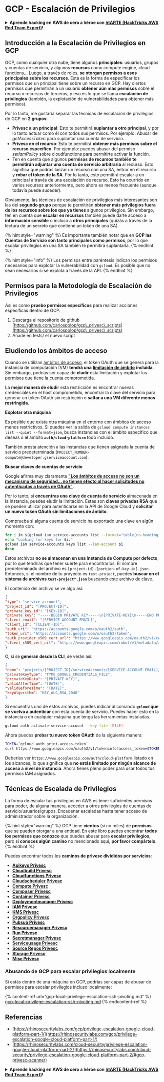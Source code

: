 # GCP - Escalación de Privilegios

<details>

<summary><strong>Aprende hacking en AWS de cero a héroe con</strong> <a href="https://training.hacktricks.xyz/courses/arte"><strong>htARTE (HackTricks AWS Red Team Expert)</strong></a><strong>!</strong></summary>

Otras formas de apoyar a HackTricks:

* Si quieres ver a tu **empresa anunciada en HackTricks** o **descargar HackTricks en PDF**, consulta los [**PLANES DE SUSCRIPCIÓN**](https://github.com/sponsors/carlospolop)!
* Consigue el [**merchandising oficial de PEASS & HackTricks**](https://peass.creator-spring.com)
* Descubre [**La Familia PEASS**](https://opensea.io/collection/the-peass-family), nuestra colección de [**NFTs**](https://opensea.io/collection/the-peass-family) exclusivos
* **Únete al** 💬 [**grupo de Discord**](https://discord.gg/hRep4RUj7f) o al [**grupo de telegram**](https://t.me/peass) o **sígueme** en **Twitter** 🐦 [**@carlospolopm**](https://twitter.com/carlospolopm)**.**
* **Comparte tus trucos de hacking enviando PRs a los repositorios de github** [**HackTricks**](https://github.com/carlospolop/hacktricks) y [**HackTricks Cloud**](https://github.com/carlospolop/hacktricks-cloud).

</details>

## Introducción a la Escalación de Privilegios en GCP <a href="#introduction-to-gcp-privilege-escalation" id="introduction-to-gcp-privilege-escalation"></a>

GCP, como cualquier otra nube, tiene algunos **principales**: usuarios, grupos y cuentas de servicio, y algunos **recursos** como compute engine, cloud functions...
Luego, a través de roles, **se otorgan permisos a esos principales sobre los recursos**. Esta es la forma de especificar los permisos que un principal tiene sobre un recurso en GCP.
Hay ciertos permisos que permitirán a un usuario **obtener aún más permisos** sobre el recurso o recursos de terceros, y eso es lo que se llama **escalación de privilegios** (también, la explotación de vulnerabilidades para obtener más permisos).

Por lo tanto, me gustaría separar las técnicas de escalación de privilegios de GCP en **2 grupos**:

* **Privesc a un principal**: Esto te permitirá **suplantar a otro principal**, y por lo tanto actuar como él con todos sus permisos. Por ejemplo: Abusar de _getAccessToken_ para suplantar una cuenta de servicio.
* **Privesc en el recurso**: Esto te permitirá **obtener más permisos sobre el recurso específico**. Por ejemplo: puedes abusar del permiso _setIamPolicy_ sobre cloudfunctions para permitirte activar la función.
* Ten en cuenta que algunos **permisos de recursos también te permitirán adjuntar una cuenta de servicio arbitraria** al recurso. Esto significa que podrás lanzar un recurso con una SA, entrar en el recurso y **robar el token de la SA**. Por lo tanto, esto permitirá escalar a un principal a través de una escalación de recurso. Esto ha ocurrido en varios recursos anteriormente, pero ahora es menos frecuente (aunque todavía puede suceder).

Obviamente, las técnicas de escalación de privilegios más interesantes son las del **segundo grupo** porque te permitirán **obtener más privilegios fuera de los recursos sobre los que ya tienes** algunos privilegios. Sin embargo, ten en cuenta que **escalar en recursos** también puede darte acceso a **información sensible** o incluso a **otros principales** (quizás a través de la lectura de un secreto que contiene un token de una SA).

{% hint style="warning" %}
Es importante también notar que en **GCP las Cuentas de Servicio son tanto principales como permisos**, por lo que escalar privilegios en una SA también te permitirá suplantarla.
{% endhint %}

{% hint style="info" %}
Los permisos entre paréntesis indican los permisos necesarios para explotar la vulnerabilidad con `gcloud`. Es posible que no sean necesarios si se explota a través de la API.
{% endhint %}

## Permisos para la Metodología de Escalación de Privilegios

Así es como **pruebo permisos específicos** para realizar acciones específicas dentro de GCP.

1. Descarga el repositorio de github [https://github.com/carlospolop/gcp\_privesc\_scripts](https://github.com/carlospolop/gcp\_privesc\_scripts)
2. Añade en tests/ el nuevo script

## Eludiendo los ámbitos de acceso <a href="#bypassing-access-scopes" id="bypassing-access-scopes"></a>

Cuando se utilizan [ámbitos de acceso](https://cloud.google.com/compute/docs/access/service-accounts#accesscopesiam), el token OAuth que se genera para la instancia de computación (VM) **tendrá una** [**limitación de ámbito**](https://oauth.net/2/scope/) **incluida**. Sin embargo, podrías ser capaz de **eludir** esta limitación y explotar los permisos que tiene la cuenta comprometida.

La **mejor manera de eludir** esta restricción es encontrar nuevas credenciales en el host comprometido, encontrar la clave del servicio para generar un token OAuth sin restricción o **saltar a una VM diferente menos restringida**.

**Explotar otra máquina**

Es posible que exista otra máquina en el entorno con ámbitos de acceso menos restrictivos. Si puedes ver la salida de `gcloud compute instances list --quiet --format=json`, busca instancias con el ámbito específico que deseas o el ámbito **`auth/cloud-platform`** todo incluido.

También presta atención a las instancias que tienen asignada la cuenta de servicio predeterminada (`PROJECT_NUMBER-compute@developer.gserviceaccount.com`).

**Buscar claves de cuentas de servicio**

Google afirma muy claramente [**"Los ámbitos de acceso no son un mecanismo de seguridad... no tienen efecto al hacer solicitudes no autenticadas a través de OAuth"**](https://cloud.google.com/compute/docs/access/service-accounts#accesscopesiam).

Por lo tanto, si **encuentras una** [**clave de cuenta de servicio**](https://cloud.google.com/iam/docs/creating-managing-service-account-keys) almacenada en la instancia, puedes eludir la limitación. Estas son **claves privadas RSA** que se pueden utilizar para autenticarse en la API de Google Cloud y **solicitar un nuevo token OAuth sin limitaciones de ámbito**.

Comprueba si alguna cuenta de servicio ha exportado una clave en algún momento con:
```bash
for i in $(gcloud iam service-accounts list --format="table[no-heading](email)"); do
echo "Looking for keys for $i:"
gcloud iam service-accounts keys list --iam-account $i
done
```
Estos archivos **no se almacenan en una Instancia de Compute por defecto**, por lo que tendrías que tener suerte para encontrarlos. El nombre predeterminado del archivo es `[project-id]-[portion-of-key-id].json`. Entonces, si el nombre de tu proyecto es `test-project`, puedes **buscar en el sistema de archivos `test-project*.json`** buscando este archivo de clave.

El contenido del archivo se ve algo así:
```json
{
"type": "service_account",
"project_id": "[PROJECT-ID]",
"private_key_id": "[KEY-ID]",
"private_key": "-----BEGIN PRIVATE KEY-----\n[PRIVATE-KEY]\n-----END PRIVATE KEY-----\n",
"client_email": "[SERVICE-ACCOUNT-EMAIL]",
"client_id": "[CLIENT-ID]",
"auth_uri": "https://accounts.google.com/o/oauth2/auth",
"token_uri": "https://accounts.google.com/o/oauth2/token",
"auth_provider_x509_cert_url": "https://www.googleapis.com/oauth2/v1/certs",
"client_x509_cert_url": "https://www.googleapis.com/robot/v1/metadata/x509/[SERVICE-ACCOUNT-EMAIL]"
}
```
O, si se **generan desde la CLI**, se verán así:
```json
{
"name": "projects/[PROJECT-ID]/serviceAccounts/[SERVICE-ACCOUNT-EMAIL]/keys/[KEY-ID]",
"privateKeyType": "TYPE_GOOGLE_CREDENTIALS_FILE",
"privateKeyData": "[PRIVATE-KEY]",
"validAfterTime": "[DATE]",
"validBeforeTime": "[DATE]",
"keyAlgorithm": "KEY_ALG_RSA_2048"
}
```
Si encuentras uno de estos archivos, puedes indicar al comando **`gcloud` que se vuelva a autenticar** con esta cuenta de servicio. Puedes hacer esto en la instancia o en cualquier máquina que tenga las herramientas instaladas.
```bash
gcloud auth activate-service-account --key-file [FILE]
```
Ahora puedes **probar tu nuevo token OAuth** de la siguiente manera:
```bash
TOKEN=`gcloud auth print-access-token`
curl https://www.googleapis.com/oauth2/v1/tokeninfo?access_token=$TOKEN
```
Deberías ver `https://www.googleapis.com/auth/cloud-platform` listado en los alcances, lo que significa que **no estás limitado por ningún alcance de acceso a nivel de instancia**. Ahora tienes pleno poder para usar todos tus permisos IAM asignados.

## Técnicas de Escalada de Privilegios

La forma de escalar tus privilegios en AWS es tener suficientes permisos para poder, de alguna manera, acceder a otros privilegios de cuentas de servicio/usuarios/grupos. Encadenar escaladas hasta tener acceso de administrador sobre la organización.

{% hint style="warning" %}
GCP tiene **cientos** (si no miles) de **permisos** que se pueden otorgar a una entidad. En este libro puedes encontrar **todos los permisos que conozco** que puedes abusar para **escalar privilegios**, pero si **conoces algún camino** no mencionado aquí, **por favor compártelo**.
{% endhint %}

Puedes encontrar todos los **caminos de privesc divididos por servicios**:

* [**Apikeys Privesc**](gcp-apikeys-privesc.md)
* [**Cloudbuild Privesc**](gcp-cloudbuild-privesc.md)
* [**Cloudfunctions Privesc**](gcp-cloudfunctions-privesc.md)
* [**Cloudscheduler Privesc**](gcp-cloudscheduler-privesc.md)
* [**Compute Privesc**](../../gcp-pentesting/gcp-privilege-escalation/gcp-compute-privesc/)
* [**Composer Privesc**](gcp-composer-privesc.md)
* [**Container Privesc**](gcp-container-privesc.md)
* [**Deploymentmanager Privesc**](gcp-deploymentmaneger-privesc.md)
* [**IAM Privesc**](gcp-iam-privesc.md)
* [**KMS Privesc**](gcp-kms-privesc.md)
* [**Orgpolicy Privesc**](gcp-orgpolicy-privesc.md)
* [**Pubsub Privesc**](gcp-pubsub-privesc.md)
* [**Resourcemanager Privesc**](gcp-resourcemanager-privesc.md)
* [**Run Privesc**](gcp-run-privesc.md)
* [**Secretmanager Privesc**](gcp-secretmanager-privesc.md)
* [**Serviceusage Privesc**](gcp-serviceusage-privesc.md)
* [**Source Repos Privesc**](gcp-sourcerepos-privesc.md)
* [**Storage Privesc**](gcp-storage-privesc.md)
* [**Misc Privesc**](gcp-misc-perms-privesc.md)

### Abusando de GCP para escalar privilegios localmente

Si estás dentro de una máquina en GCP, podrías ser capaz de abusar de permisos para escalar privilegios incluso localmente:

{% content-ref url="gcp-local-privilege-escalation-ssh-pivoting.md" %}
[gcp-local-privilege-escalation-ssh-pivoting.md](gcp-local-privilege-escalation-ssh-pivoting.md)
{% endcontent-ref %}

## Referencias

* [https://rhinosecuritylabs.com/gcp/privilege-escalation-google-cloud-platform-part-1/](https://rhinosecuritylabs.com/gcp/privilege-escalation-google-cloud-platform-part-1/)
* [https://rhinosecuritylabs.com/cloud-security/privilege-escalation-google-cloud-platform-part-2/](https://rhinosecuritylabs.com/cloud-security/privilege-escalation-google-cloud-platform-part-2/#gcp-privesc-scanner)

<details>

<summary><strong>Aprende hacking en AWS de cero a héroe con</strong> <a href="https://training.hacktricks.xyz/courses/arte"><strong>htARTE (HackTricks AWS Red Team Expert)</strong></a><strong>!</strong></summary>

Otras formas de apoyar a HackTricks:

* Si quieres ver a tu **empresa anunciada en HackTricks** o **descargar HackTricks en PDF** consulta los [**PLANES DE SUSCRIPCIÓN**](https://github.com/sponsors/carlospolop)!
* Consigue el [**merchandising oficial de PEASS & HackTricks**](https://peass.creator-spring.com)
* Descubre [**La Familia PEASS**](https://opensea.io/collection/the-peass-family), nuestra colección de [**NFTs exclusivos**](https://opensea.io/collection/the-peass-family)
* **Únete al** 💬 [**grupo de Discord**](https://discord.gg/hRep4RUj7f) o al [**grupo de telegram**](https://t.me/peass) o **sígueme** en **Twitter** 🐦 [**@carlospolopm**](https://twitter.com/carlospolopm)**.**
* **Comparte tus trucos de hacking enviando PRs a los repositorios de GitHub** [**HackTricks**](https://github.com/carlospolop/hacktricks) y [**HackTricks Cloud**](https://github.com/carlospolop/hacktricks-cloud).

</details>
